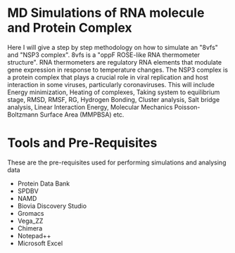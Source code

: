 # MD Simulations of RNA molecule and Protein Complex
Here I will give a step by step methodology on how to simulate an "8vfs" and "NSP3 complex". 8vfs is a "oppF ROSE-like RNA thermometer structure". RNA thermometers are regulatory RNA elements that modulate gene expression in response to temperature changes. The NSP3 complex is a protein complex that plays a crucial role in viral replication and host interaction in some viruses, particularly coronaviruses. This will include Energy minimization, Heating of complexes, Taking system to equilibrium stage, RMSD, RMSF, RG, Hydrogen Bonding, Cluster analysis, Salt bridge analysis, Linear Interaction Energy,  Molecular Mechanics Poisson-Boltzmann Surface Area (MMPBSA) etc.
# Tools and Pre-Requisites
These are the pre-requisites used for performing simulations and analysing data
- Protein Data Bank
- SPDBV
- NAMD
- Biovia Discovery Studio
- Gromacs
- Vega_ZZ
- Chimera
- Notepad++
- Microsoft Excel
# 
